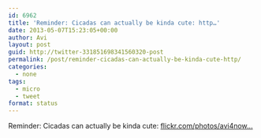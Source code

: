 ```yaml
---
id: 6962
title: 'Reminder: Cicadas can actually be kinda cute: http…'
date: 2013-05-07T15:23:05+00:00
author: Avi
layout: post
guid: http://twitter-331851698341560320-post
permalink: /post/reminder-cicadas-can-actually-be-kinda-cute-http/
categories:
  - none
tags:
  - micro
  - tweet
format: status
---
```

Reminder: Cicadas can actually be kinda cute: [flickr.com/photos/avi4now…](http://www.flickr.com/photos/avi4now/245608630/)